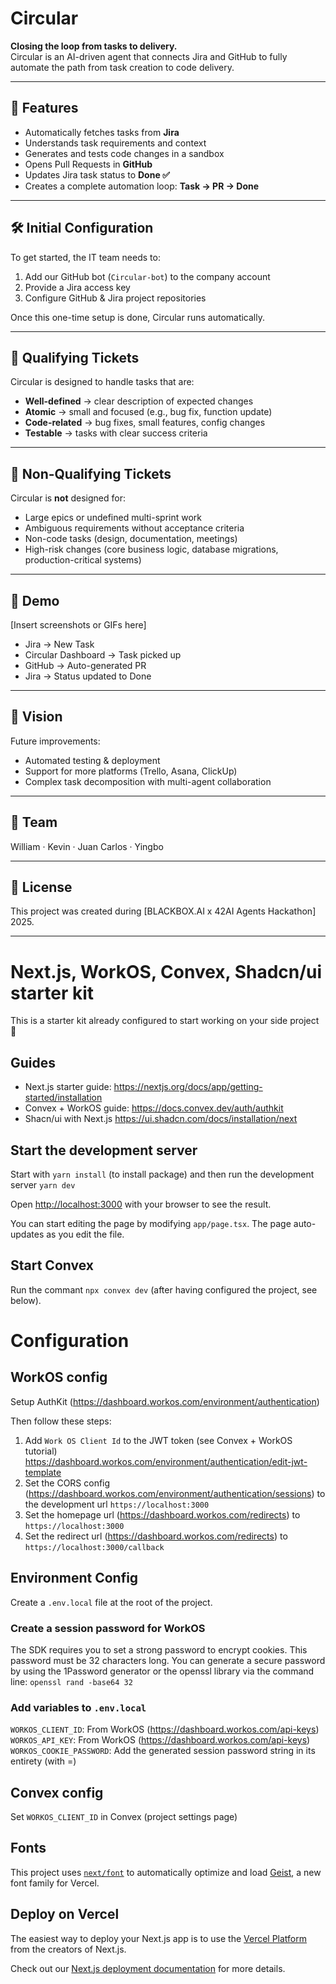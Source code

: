 # Circular

**Closing the loop from tasks to delivery.**  
Circular is an AI-driven agent that connects Jira and GitHub to fully automate the path from task creation to code delivery.

---

## 🚀 Features

- Automatically fetches tasks from **Jira**
- Understands task requirements and context
- Generates and tests code changes in a sandbox
- Opens Pull Requests in **GitHub**
- Updates Jira task status to **Done ✅**
- Creates a complete automation loop: **Task → PR → Done**

---

## 🛠 Initial Configuration

To get started, the IT team needs to:

1. Add our GitHub bot (`Circular-bot`) to the company account  
2. Provide a Jira access key  
3. Configure GitHub & Jira project repositories  

Once this one-time setup is done, Circular runs automatically.

---

## 🎯 Qualifying Tickets

Circular is designed to handle tasks that are:

- **Well-defined** → clear description of expected changes  
- **Atomic** → small and focused (e.g., bug fix, function update)  
- **Code-related** → bug fixes, small features, config changes  
- **Testable** → tasks with clear success criteria  

---

## 🚫 Non-Qualifying Tickets

Circular is **not** designed for:

- Large epics or undefined multi-sprint work  
- Ambiguous requirements without acceptance criteria  
- Non-code tasks (design, documentation, meetings)  
- High-risk changes (core business logic, database migrations, production-critical systems)  

---

## 📸 Demo

[Insert screenshots or GIFs here]  
- Jira → New Task  
- Circular Dashboard → Task picked up  
- GitHub → Auto-generated PR  
- Jira → Status updated to Done  

---

## 🔮 Vision

Future improvements:

- Automated testing & deployment  
- Support for more platforms (Trello, Asana, ClickUp)  
- Complex task decomposition with multi-agent collaboration  

---

## 👥 Team

William · Kevin · Juan Carlos · Yingbo

---

## 📜 License

This project was created during [BLACKBOX.AI x 42AI Agents Hackathon] 2025. 

---

# Next.js, WorkOS, Convex, Shadcn/ui starter kit

This is a starter kit already configured to start working on your side project 🚀

## Guides
- Next.js starter guide: https://nextjs.org/docs/app/getting-started/installation
- Convex + WorkOS guide: https://docs.convex.dev/auth/authkit
- Shacn/ui with Next.js https://ui.shadcn.com/docs/installation/next

## Start the development server
Start with `yarn install` (to install package) and then run the development server `yarn dev`

Open [http://localhost:3000](http://localhost:3000) with your browser to see the result.

You can start editing the page by modifying `app/page.tsx`. The page auto-updates as you edit the file.

## Start Convex
Run the commant `npx convex dev` (after having configured the project, see below).

# Configuration
## WorkOS config
Setup AuthKit (https://dashboard.workos.com/environment/authentication)

Then follow these steps:
1. Add `Work OS Client Id` to the JWT token (see Convex + WorkOS tutorial) https://dashboard.workos.com/environment/authentication/edit-jwt-template
2. Set the CORS config (https://dashboard.workos.com/environment/authentication/sessions) to the development url `https://localhost:3000` 
3. Set the homepage url (https://dashboard.workos.com/redirects) to `https://localhost:3000`
4. Set the redirect url (https://dashboard.workos.com/redirects) to `https://localhost:3000/callback`

## Environment Config
Create a `.env.local` file at the root of the project.

### Create a session password for WorkOS
The SDK requires you to set a strong password to encrypt cookies. This password must be 32 characters long. You can generate a secure password by using the 1Password generator or the openssl library via the command line:
`openssl rand -base64 32`

### Add variables to `.env.local`
`WORKOS_CLIENT_ID`: From WorkOS (https://dashboard.workos.com/api-keys)
`WORKOS_API_KEY`: From WorkOS (https://dashboard.workos.com/api-keys)
`WORKOS_COOKIE_PASSWORD`: Add the generated session password string in its entirety (with =)

## Convex config
Set `WORKOS_CLIENT_ID` in Convex (project settings page)

## Fonts
This project uses [`next/font`](https://nextjs.org/docs/app/building-your-application/optimizing/fonts) to automatically optimize and load [Geist](https://vercel.com/font), a new font family for Vercel.

## Deploy on Vercel
The easiest way to deploy your Next.js app is to use the [Vercel Platform](https://vercel.com/new?utm_medium=default-template&filter=next.js&utm_source=create-next-app&utm_campaign=create-next-app-readme) from the creators of Next.js.

Check out our [Next.js deployment documentation](https://nextjs.org/docs/app/building-your-application/deploying) for more details.
